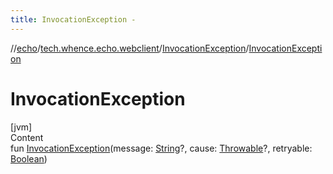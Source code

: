 ```yaml
---
title: InvocationException -
---
```

//[echo](../../index.md)/[tech.whence.echo.webclient](../index.md)/[InvocationException](index.md)/[InvocationException](-invocation-exception.md)



# InvocationException  
[jvm]  
Content  
fun [InvocationException](-invocation-exception.md)(message: [String](https://kotlinlang.org/api/latest/jvm/stdlib/kotlin/-string/index.html)?, cause: [Throwable](https://kotlinlang.org/api/latest/jvm/stdlib/kotlin/-throwable/index.html)?, retryable: [Boolean](https://kotlinlang.org/api/latest/jvm/stdlib/kotlin/-boolean/index.html))  



